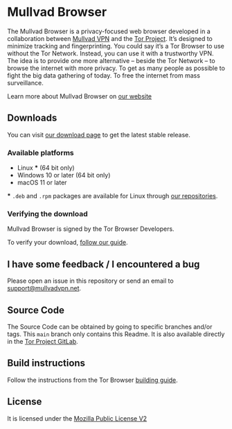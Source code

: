 # Mullvad Browser

The Mullvad Browser is a privacy-focused web browser developed in a collaboration between [Mullvad VPN](https://mullvad.net) and the [Tor Project](https://www.torproject.org). It’s designed to minimize tracking and fingerprinting. You could say it’s a Tor Browser to use without the Tor Network. Instead, you can use it with a trustworthy VPN. The idea is to provide one more alternative – beside the Tor Network – to browse the internet with more privacy. To get as many people as possible to fight the big data gathering of today. To free the internet from mass surveillance.

Learn more about Mullvad Browser on [our website](https://mullvad.net/browser)

## Downloads

You can visit [our download page](https://mullvad.net/download/browser) to get the latest stable release.

### Available platforms

- Linux **\*** (64 bit only)
- Windows 10 or later (64 bit only)
- macOS 11 or later

**\*** `.deb` and `.rpm` packages are available for Linux through [our repositories](https://mullvad.net/en/download/browser/linux).

### Verifying the download

Mullvad Browser is signed by the Tor Browser Developers.

To verify your download, [follow our guide](https://mullvad.net/en/help/verifying-mullvad-browser-signature/).

## I have some feedback / I encountered a bug

Please open an issue in this repository or send an email to [support@mullvadvpn.net](mailto:support@mullvadvpn.net).

## Source Code

The Source Code can be obtained by going to specific branches and/or tags. This `main` branch only contains this Readme.
It is also available directly in the [Tor Project GitLab](https://gitlab.torproject.org/tpo/applications/mullvad-browser/).

## Build instructions

Follow the instructions from the Tor Browser [building guide](https://gitlab.torproject.org/tpo/applications/wiki/-/wikis/Development-Information/Tor-Browser/Building).

## License

It is licensed under the [Mozilla Public License V2](https://www.mozilla.org/en-US/MPL/2.0/)
